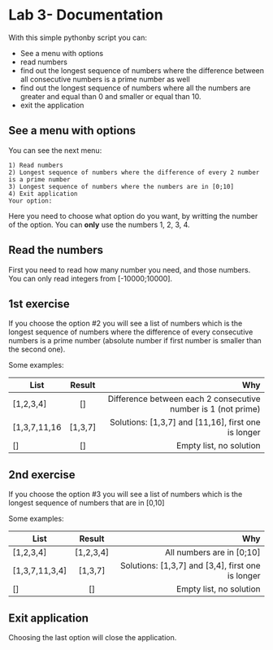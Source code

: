 # Lab 3- Documentation

With this simple pythonby script you can:

 * See a menu with options
 * read numbers
 * find out the longest sequence of numbers where the difference between all consecutive numbers is a prime number as well
 * find out the longest sequence of numbers where all the numbers are greater and equal than 0 and smaller or equal than 10.
 * exit the application


## See a menu with options
You can see the next menu:
```
1) Read numbers
2) Longest sequence of numbers where the difference of every 2 number is a prime number
3) Longest sequence of numbers where the numbers are in [0;10]
4) Exit application
Your option: 
```

Here you need to choose what option do you want, by writting the number of the option.
You can **only** use the numbers 1, 2, 3, 4.

## Read the numbers
First you need to read how many number you need, and those numbers.
You can only read integers from [-10000;10000].

## 1st exercise
If you choose the option #2 you will see a list of numbers which is the longest sequence of numbers where the difference of every consecutive numbers is a prime number (absolute number if first number is smaller than the second one).

Some examples:

| List          | Result           | Why  |
| ------------- |:-------------:| -----:|
| [1,2,3,4]      | [] | Difference between each 2 consecutive number is 1 (not prime)|
| [1,3,7,11,16    | [1,3,7]      |  Solutions: [1,3,7] and [11,16], first one is longer |
| [] | []      |    Empty list, no solution |

## 2nd exercise
If you choose the option #3 you will see a list of numbers which is the longest sequence of numbers that are in [0,10]

Some examples:

| List          | Result           | Why  |
| ------------- |:-------------:| -----:|
| [1,2,3,4]      | [1,2,3,4] | All numbers are in [0;10]|
| [1,3,7,11,3,4]    | [1,3,7]      |  Solutions: [1,3,7] and [3,4], first one is longer |
| [] | []      |    Empty list, no solution |

## Exit application
Choosing the last option will close the application.



